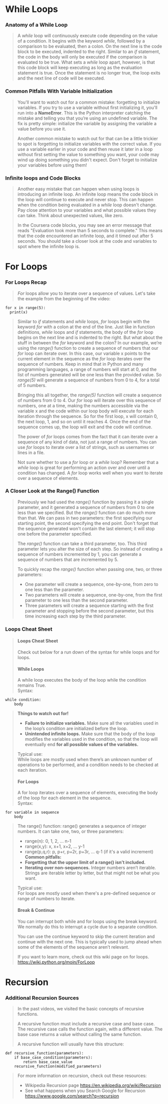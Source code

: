 # While Loops
### Anatomy of a While Loop
>A *while* loop will continuously execute code depending on the value of a condition. 
>It begins with the keyword *while*, followed by a comparison to be evaluated, then a colon. 
>On the next line is the code block to be executed, indented to the right. 
>Similar to an *if* statement, the code in the body will only be executed if the comparison is evaluated to be true. 
>What sets a *while* loop apart, however, is that this code block will keep executing as long as the evaluation statement is true. 
>Once the statement is no longer true, the loop exits and the next line of code will be executed.  

### Common Pitfalls With Variable Initialization
>You'll want to watch out for a common mistake: forgetting to initialize variables. If you try to use a variable without first initializing it, you'll run into a **NameError**. 
>This is the Python interpreter catching the mistake and telling you that you’re using an undefined variable. The fix is pretty simple: initialize the variable by assigning the 
>variable a value before you use it.
>
>Another common mistake to watch out for that can be a little trickier to spot is forgetting to initialize variables with the correct value. If you use a variable earlier in your code and then reuse it later in a loop without first setting the value to something you want, your code may wind up doing something you didn't expect. Don't forget to initialize your variables before using them!

### Infinite loops and Code Blocks
>Another easy mistake that can happen when using loops is introducing an infinite loop. An infinite loop means the code 
>block in the loop will continue to execute and never stop. This can happen when the condition being evaluated in a *while* 
>loop doesn't change. Pay close attention to your variables and what possible values they can take. Think about unexpected values, like zero.
>
>In the Coursera code blocks, you may see an error message that reads "Evaluation took more than 5 seconds to complete." 
>This means that the code encountered an infinite loop, and it timed out after 5 seconds. You should take a closer look at the code and 
>variables to spot where the infinite loop is.

# For Loops
### For Loops Recap
>*For* loops allow you to iterate over a sequence of values. Let's take the example from the beginning of the video:
```
for x in range(5):
  print(x)
```
>Similar to *if* statements and *while* loops, *for* loops begin with the keyword *for* with a colon at the end of the line. 
>Just like in function definitions, *while* loops and *if* statements, the body of the *for* loop begins on the next line and is indented to the right. 
>But what about the stuff in between the *for* keyword and the colon? In our example, we’re using the *range()* function to create a sequence of numbers 
>that our *for* loop can iterate over. In this case, our variable x points to the current element in the sequence as the *for* loop iterates over the 
>sequence of numbers. Keep in mind that in Python and many programming languages, a range of numbers will start at 0, and the list of numbers generated 
>will be one less than the provided value. So *range(5)* will generate a sequence of numbers from 0 to 4, for a total of 5 numbers.
>
>Bringing this all together, the *range(5)* function will create a sequence of numbers from 0 to 4. Our *for* loop will iterate over this sequence of numbers, 
>one at a time, making the numbers accessible via the variable x and the code within our loop body will execute for each iteration through the sequence. 
>So for the first loop, x will contain 0, the next loop, 1, and so on until it reaches 4. Once the end of the sequence comes up, the loop will exit and the code will continue.
>
>The power of *for* loops comes from the fact that it can iterate over a sequence of any kind of data, not just a range of numbers. You can use *for* loops to iterate 
>over a list of strings, such as usernames or lines in a file.
>
>Not sure whether to use a *for* loop or a *while* loop? Remember that a *while* loop is great for performing an action over and over until a condition has changed. 
>A *for* loop works well when you want to iterate over a sequence of elements.  

### A Closer Look at the Range() Function
>Previously we had used the *range()* function by passing it a single parameter, and it generated a sequence of numbers from 0 to one less than we specified. 
>But the *range()* function can do much more than that. We can pass in two parameters: the first specifying our starting point, the second specifying the end point. 
>Don't forget that the sequence generated won't contain the last element; it will stop one before the parameter specified.
>
>The *range()* function can take a third parameter, too. This third parameter lets you  alter the size of each step. So instead of creating a sequence of numbers 
>incremented by 1, you can generate a sequence of numbers that are incremented by 5.
>
>To quickly recap the *range()* function when passing one, two, or three parameters:
> - One parameter will create a sequence, one-by-one, from zero to one less than the parameter.
> - Two parameters will create a sequence, one-by-one, from the first parameter to one less than the second parameter.
> - Three parameters will create a sequence starting with the first parameter and stopping before the second parameter, but this time increasing each step by the third parameter.

### Loops Cheat Sheet
> #### Loops Cheat Sheet
>Check out below for a run down of the syntax for while loops and for loops.
>
> #### While Loops
>A while loop executes the body of the loop while the condition remains True.<br>
>Syntax:
```
while condition:
    body
```
>**Things to watch out for!**
> - **Failure to initialize variables.** Make sure all the variables used in the loop’s condition  are initialized before the loop.
> - **Unintended infinite loops.** Make sure that the body of the loop modifies the variables used in the condition, so that the loop 
> will eventually end **for all possible values of the variables.**
>
>Typical use:<br>
>While loops are mostly used when there’s an unknown number of operations to be performed, and a condition needs to be checked at each iteration.
>
> #### For Loops
>A for loop iterates over a sequence of elements, executing the body of the loop for each element in the sequence.<br>
>Syntax:
```
for variable in sequence
    body
```
>The range() function:
>range() generates a sequence of integer numbers. It can take one, two, or three parameters:
> - range(n): 0, 1, 2, ... n-1
> - range(x,y): x, x+1, x+2, ... y-1
> - range(p,q,r): p, p+r, p+2r, p+3r, ... q-1 (if it's a valid increment)
>**Common pitfalls:**
> - **Forgetting that the upper limit of a range() isn’t included.**
> - **Iterating over non-sequences.** Integer numbers aren’t iterable. Strings are iterable letter by letter, but that might not be what you want.
> 
>Typical use:<br>
>For loops are mostly used when there's a pre-defined sequence or range of numbers to iterate.
>
> #### Break & Continue
>You can interrupt both while and for loops using the break keyword. We normally do this to interrupt a cycle due to a separate condition.
>
>You can use the continue keyword to skip the current iteration and continue with the next one. This is typically used to jump ahead when some of the elements of the sequence aren’t relevant.
>
>If you want to learn more, check out this wiki page on for loops. https://wiki.python.org/moin/ForLoop

# Recursion
### Additional Recursion Sources
>In the past videos, we visited the basic concepts of recursive functions.
>
>A recursive function must include a recursive case and base case. The recursive case calls the function again, with a different value. The base case returns a value without calling the same function.
>
>A recursive function will usually have this structure:
```
def recursive_function(parameters):
    if base_case_condition(parameters):
        return base_case_value
    recursive_function(modified_parameters)
```
>For more information on recursion, check out these resources:
> - Wikipedia Recursion page https://en.wikipedia.org/wiki/Recursion
> - See what happens when you Search Google for Recursion https://www.google.com/search?q=recursion
